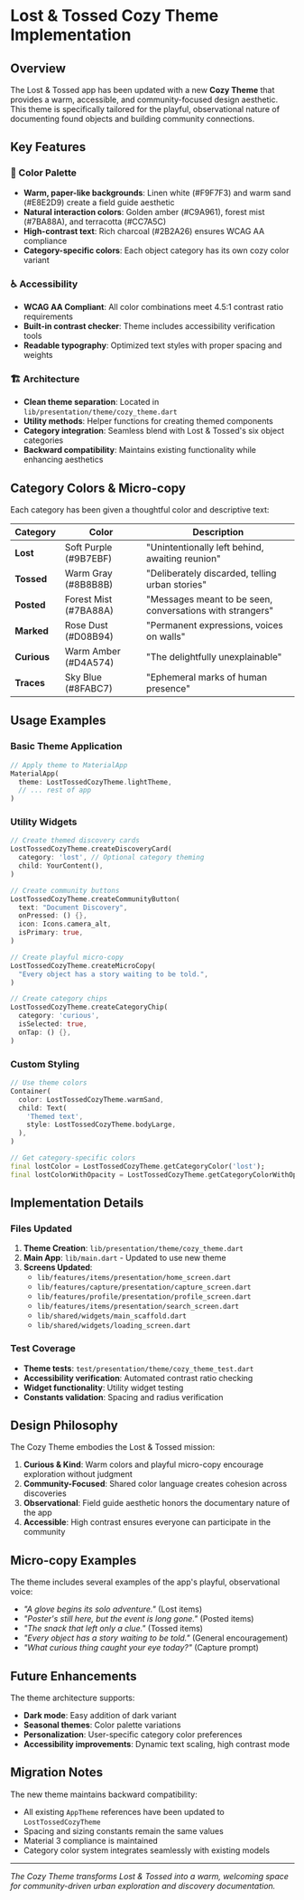 # Lost & Tossed Cozy Theme Implementation

## Overview

The Lost & Tossed app has been updated with a new **Cozy Theme** that provides a warm, accessible, and community-focused design aesthetic. This theme is specifically tailored for the playful, observational nature of documenting found objects and building community connections.

## Key Features

### 🎨 Color Palette
- **Warm, paper-like backgrounds**: Linen white (#F9F7F3) and warm sand (#E8E2D9) create a field guide aesthetic
- **Natural interaction colors**: Golden amber (#C9A961), forest mist (#7BA88A), and terracotta (#CC7A5C)
- **High-contrast text**: Rich charcoal (#2B2A26) ensures WCAG AA compliance
- **Category-specific colors**: Each object category has its own cozy color variant

### ♿ Accessibility
- **WCAG AA Compliant**: All color combinations meet 4.5:1 contrast ratio requirements
- **Built-in contrast checker**: Theme includes accessibility verification tools
- **Readable typography**: Optimized text styles with proper spacing and weights

### 🏗️ Architecture
- **Clean theme separation**: Located in `lib/presentation/theme/cozy_theme.dart`
- **Utility methods**: Helper functions for creating themed components
- **Category integration**: Seamless blend with Lost & Tossed's six object categories
- **Backward compatibility**: Maintains existing functionality while enhancing aesthetics

## Category Colors & Micro-copy

Each category has been given a thoughtful color and descriptive text:

| Category | Color | Description |
|----------|--------|-------------|
| **Lost** | Soft Purple (#9B7EBF) | "Unintentionally left behind, awaiting reunion" |
| **Tossed** | Warm Gray (#8B8B8B) | "Deliberately discarded, telling urban stories" |
| **Posted** | Forest Mist (#7BA88A) | "Messages meant to be seen, conversations with strangers" |
| **Marked** | Rose Dust (#D08B94) | "Permanent expressions, voices on walls" |
| **Curious** | Warm Amber (#D4A574) | "The delightfully unexplainable" |
| **Traces** | Sky Blue (#8FABC7) | "Ephemeral marks of human presence" |

## Usage Examples

### Basic Theme Application
```dart
// Apply theme to MaterialApp
MaterialApp(
  theme: LostTossedCozyTheme.lightTheme,
  // ... rest of app
)
```

### Utility Widgets
```dart
// Create themed discovery cards
LostTossedCozyTheme.createDiscoveryCard(
  category: 'lost', // Optional category theming
  child: YourContent(),
)

// Create community buttons
LostTossedCozyTheme.createCommunityButton(
  text: "Document Discovery",
  onPressed: () {},
  icon: Icons.camera_alt,
  isPrimary: true,
)

// Create playful micro-copy
LostTossedCozyTheme.createMicroCopy(
  "Every object has a story waiting to be told.",
)

// Create category chips
LostTossedCozyTheme.createCategoryChip(
  category: 'curious',
  isSelected: true,
  onTap: () {},
)
```

### Custom Styling
```dart
// Use theme colors
Container(
  color: LostTossedCozyTheme.warmSand,
  child: Text(
    'Themed text',
    style: LostTossedCozyTheme.bodyLarge,
  ),
)

// Get category-specific colors
final lostColor = LostTossedCozyTheme.getCategoryColor('lost');
final lostColorWithOpacity = LostTossedCozyTheme.getCategoryColorWithOpacity('lost', 0.3);
```

## Implementation Details

### Files Updated
1. **Theme Creation**: `lib/presentation/theme/cozy_theme.dart`
2. **Main App**: `lib/main.dart` - Updated to use new theme
3. **Screens Updated**:
   - `lib/features/items/presentation/home_screen.dart`
   - `lib/features/capture/presentation/capture_screen.dart`
   - `lib/features/profile/presentation/profile_screen.dart`
   - `lib/features/items/presentation/search_screen.dart`
   - `lib/shared/widgets/main_scaffold.dart`
   - `lib/shared/widgets/loading_screen.dart`

### Test Coverage
- **Theme tests**: `test/presentation/theme/cozy_theme_test.dart`
- **Accessibility verification**: Automated contrast ratio checking
- **Widget functionality**: Utility widget testing
- **Constants validation**: Spacing and radius verification

## Design Philosophy

The Cozy Theme embodies the Lost & Tossed mission:

1. **Curious & Kind**: Warm colors and playful micro-copy encourage exploration without judgment
2. **Community-Focused**: Shared color language creates cohesion across discoveries
3. **Observational**: Field guide aesthetic honors the documentary nature of the app
4. **Accessible**: High contrast ensures everyone can participate in the community

## Micro-copy Examples

The theme includes several examples of the app's playful, observational voice:

- *"A glove begins its solo adventure."* (Lost items)
- *"Poster's still here, but the event is long gone."* (Posted items)  
- *"The snack that left only a clue."* (Tossed items)
- *"Every object has a story waiting to be told."* (General encouragement)
- *"What curious thing caught your eye today?"* (Capture prompt)

## Future Enhancements

The theme architecture supports:
- **Dark mode**: Easy addition of dark variant
- **Seasonal themes**: Color palette variations
- **Personalization**: User-specific category color preferences
- **Accessibility improvements**: Dynamic text scaling, high contrast mode

## Migration Notes

The new theme maintains backward compatibility:
- All existing `AppTheme` references have been updated to `LostTossedCozyTheme`
- Spacing and sizing constants remain the same values
- Material 3 compliance is maintained
- Category color system integrates seamlessly with existing models

---

*The Cozy Theme transforms Lost & Tossed into a warm, welcoming space for community-driven urban exploration and discovery documentation.*
